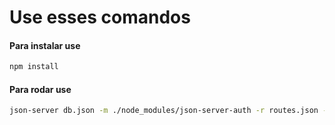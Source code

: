 # Use esses comandos

#### Para instalar use
```bash
npm install
```

#### Para rodar use
```bash
json-server db.json -m ./node_modules/json-server-auth -r routes.json --port 4000
```